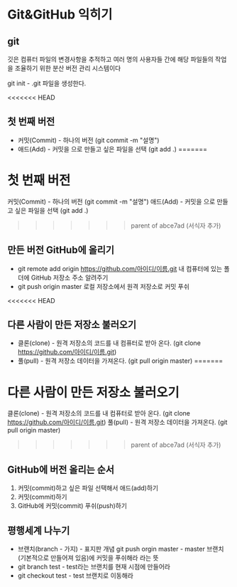 # Git&GitHub 익히기

## git
깃은 컴퓨터 파일의 변경사항을 추적하고 여러 명의 사용자들 간에 해당 파일들의 작업을 조율하기 위한 분산 버전 관리 시스템이다

git init - .git 파일을 생성한다.

<<<<<<< HEAD
## 첫 번째 버전
- 커밋(Commit) - 하나의 버전 (git commit -m "설명")
- 애드(Add) - 커밋을 으로 만들고 싶은 파일을 선택 (git add .)
=======
# 첫 번째 버전
커밋(Commit) - 하나의 버전 (git commit -m "설명")
애드(Add) - 커밋을 으로 만들고 싶은 파일을 선택 (git add .)
>>>>>>> parent of abce7ad (서식자 추가)

## 만든 버전 GitHub에 올리기
- git remote add origin https://github.com/아이디/이름.git
내 컴퓨터에 있는 폴더에 GitHub 저장소 주소 알려주기
- git push origin master
로컬 저장소에서 원격 저장소로 커밋 푸쉬

<<<<<<< HEAD
## 다른 사람이 만든 저장소 불러오기
- 클론(clone) - 원격 저장소의 코드를 내 컴퓨터로 받아 온다. (git clone https://github.com/아이디/이름.git)
- 풀(pull) - 원격 저장소 데이터을 가져온다. (git pull origin master)
=======
# 다른 사람이 만든 저장소 불러오기
클론(clone) - 원격 저장소의 코드를 내 컴퓨터로 받아 온다. (git clone https://github.com/아이디/이름.git)
풀(pull) - 원격 저장소 데이터을 가져온다. (git pull origin master)
>>>>>>> parent of abce7ad (서식자 추가)

## GitHub에 버전 올리는 순서 
1. 커밋(commit)하고 싶은 파일 선택해서 애드(add)하기
2. 커밋(commit)하기
3. GitHub에 커밋(commit) 푸쉬(push)하기

## 평행세계 나누기
- 브랜치(branch - 가지) - 표지판 개념
git push orgin master - master 브랜치(기본적으로 만들어져 있음)에 커밋을 푸쉬해라 라는 뜻
- git branch test - test라는 브랜치를 현재 시점에 만들어라
- git checkout test - test 브랜치로 이동해라
